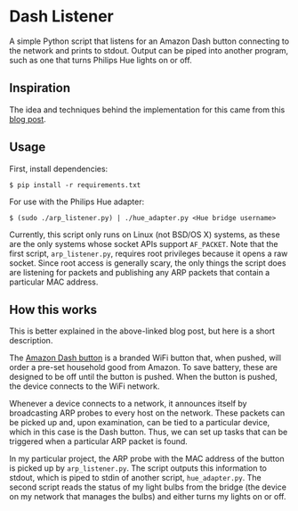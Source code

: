 # Dash Listener

A simple Python script that listens for an Amazon Dash button connecting to the
network and prints to stdout. Output can be piped into another program, such as
one that turns Philips Hue lights on or off.

## Inspiration

The idea and techniques behind the implementation for this came from this
[blog post](https://medium.com/@edwardbenson/how-i-hacked-amazon-s-5-wifi-button-to-track-baby-data-794214b0bdd8).

## Usage

First, install dependencies:

```
$ pip install -r requirements.txt
```

For use with the Philips Hue adapter:

```
$ (sudo ./arp_listener.py) | ./hue_adapter.py <Hue bridge username>
```

Currently, this script only runs on Linux (not BSD/OS X) systems, as these are
the only systems whose socket APIs support `AF_PACKET`. Note that the first
script, `arp_listener.py`, requires root privileges because it opens a raw
socket. Since root access is generally scary, the only things the script does
are listening for packets and publishing any ARP packets that contain a
particular MAC address.

## How this works

This is better explained in the above-linked blog post, but here is a short
description.

The [Amazon Dash button](http://www.amazon.com/b/?node=10667898011&lo=digital-text)
is a branded WiFi button that, when pushed, will order a pre-set household good
from Amazon. To save battery, these are designed to be off until the button is
pushed. When the button is pushed, the device connects to the WiFi network.

Whenever a device connects to a network, it announces itself by broadcasting
ARP probes to every host on the network. These packets can be picked up and,
upon examination, can be tied to a particular device, which in this case is the
Dash button. Thus, we can set up tasks that can be triggered when a particular
ARP packet is found.

In my particular project, the ARP probe with the MAC address of the button
is picked up by `arp_listener.py`. The script outputs this information to
stdout, which is piped to stdin of another script, `hue_adapter.py`. The
second script reads the status of my light bulbs from the bridge (the device on
my network that manages the bulbs) and either turns my lights on or off.
